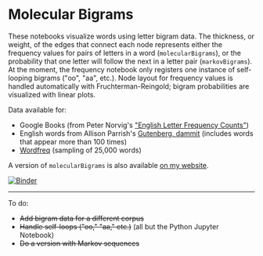 # Molecular Bigrams
These notebooks visualize words using letter bigram data. The thickness, or weight, of the edges that connect each node represents either the frequency values for pairs of letters in a word (`molecularBigrams`), or the probability that one letter will follow the next in a letter pair (`markovBigrams`). At the moment, the frequency notebook only registers one instance of self-looping bigrams ("oo", "aa", etc.). Node layout for frequency values is handled automatically with Fruchterman-Reingold; bigram probabilities are visualized with linear plots.

Data available for:

* Google Books (from Peter Norvig's ["English Letter Frequency Counts"](https://norvig.com/mayzner.html))
* English words from Allison Parrish's [Gutenberg, dammit](https://github.com/aparrish/gutenberg-dammit) (includes words that appear more than 100 times)
* [Wordfreq](https://github.com/LuminosoInsight/wordfreq) (sampling of 25,000 words)

A version of `molecularBigrams` is also available [on my website](https://tylershoemaker.info/misc/bigram_networks/).

[![Binder](https://mybinder.org/badge_logo.svg)](https://mybinder.org/v2/gh/t-shoemaker/molecular-bigrams/62d27fe472cd9024e9698cd183c9d68b937f3ff7)

- - -

To do:
* ~~Add bigram data for a different corpus~~
* ~~Handle self-loops ("oo," "aa," etc.)~~ (all but the Python Jupyter Notebook)
* ~~Do a version with Markov sequences~~
